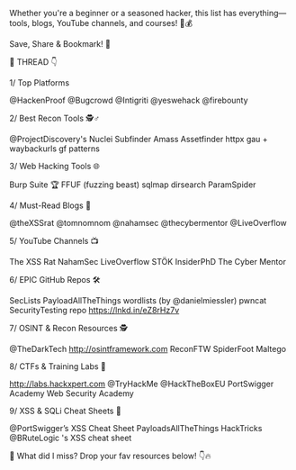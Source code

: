 

Whether you're a beginner or a seasoned hacker, this list has everything—tools, blogs, YouTube channels, and courses! 🐞💰

Save, Share & Bookmark! 🔄

🧵 THREAD 👇





1/ Top Platforms

@HackenProof 
@Bugcrowd
@Intigriti
@yeswehack
@firebounty 



2/ Best Recon Tools 🕵️♂️

@ProjectDiscovery's Nuclei
Subfinder
Amass
Assetfinder
httpx
gau + waybackurls
gf patterns




3/ Web Hacking Tools 🌐

Burp Suite 🏆
FFUF (fuzzing beast)
sqlmap
dirsearch
ParamSpider




4/ Must-Read Blogs 📖

@theXSSrat 
@tomnomnom
@nahamsec
@thecybermentor 
@LiveOverflow 




5/ YouTube Channels 📺

The XSS Rat
NahamSec
LiveOverflow
STÖK
InsiderPhD
The Cyber Mentor





6/ EPIC GitHub Repos 🛠

SecLists
PayloadAllTheThings
wordlists (by @danielmiessler)
pwncat
SecurityTesting repo https://lnkd.in/eZ8rHz7v





7/ OSINT & Recon Resources 🕵️

@TheDarkTech
http://osintframework.com
ReconFTW
SpiderFoot
Maltego






8/ CTFs & Training Labs 🎯

http://labs.hackxpert.com
@TryHackMe
@HackTheBoxEU
PortSwigger Academy
Web Security Academy







9/ XSS & SQLi Cheat Sheets 💉

@PortSwigger’s XSS Cheat Sheet
PayloadsAllTheThings
HackTricks
@BRuteLogic 's XSS cheat sheet




🚀 What did I miss? Drop your fav resources below! 👇🔥
